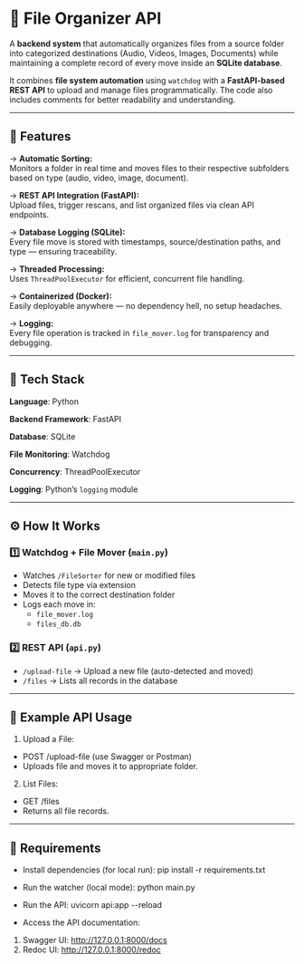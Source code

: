 # 🧠 File Organizer API

A **backend system** that automatically organizes files from a source folder into categorized destinations (Audio, Videos, Images, Documents) while maintaining a complete record of every move inside an **SQLite database**.

It combines **file system automation** using `watchdog` with a **FastAPI-based REST API** to upload and manage files programmatically.
The code also includes comments for better readability and understanding.

---

## 🚀 Features

-> **Automatic Sorting:**  
Monitors a folder in real time and moves files to their respective subfolders based on type (audio, video, image, document).

-> **REST API Integration (FastAPI):**  
Upload files, trigger rescans, and list organized files via clean API endpoints.

-> **Database Logging (SQLite):**  
Every file move is stored with timestamps, source/destination paths, and type — ensuring traceability.

-> **Threaded Processing:**  
Uses `ThreadPoolExecutor` for efficient, concurrent file handling.

-> **Containerized (Docker):**  
Easily deployable anywhere — no dependency hell, no setup headaches.

-> **Logging:**  
Every file operation is tracked in `file_mover.log` for transparency and debugging.

---

## 🧩 Tech Stack


**Language**: Python 

**Backend Framework**: FastAPI 

**Database**: SQLite 

**File Monitoring**: Watchdog 

**Concurrency**: ThreadPoolExecutor 

**Logging**: Python’s `logging` module 

---

## ⚙️ How It Works

### 1️⃣ Watchdog + File Mover (`main.py`)
- Watches `/FileSorter` for new or modified files  
- Detects file type via extension  
- Moves it to the correct destination folder  
- Logs each move in:
  - `file_mover.log`
  - `files_db.db`

### 2️⃣ REST API (`api.py`)
- `/upload-file` → Upload a new file (auto-detected and moved)   
- `/files` → Lists all records in the database 

---

## 🧪 Example API Usage

1. Upload a File:
- POST /upload-file (use Swagger or Postman)
- Uploads file and moves it to appropriate folder.

2. List Files:
- GET /files
- Returns all file records.

---

## 🧰 Requirements

- Install dependencies (for local run): pip install -r requirements.txt

- Run the watcher (local mode): python main.py

- Run the API: uvicorn api:app --reload

- Access the API documentation:
1) Swagger UI: http://127.0.0.1:8000/docs
2) Redoc UI: http://127.0.0.1:8000/redoc

